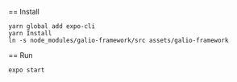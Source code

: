 == Install

```
yarn global add expo-cli
yarn Install
ln -s node_modules/galio-framework/src assets/galio-framework
```

== Run

```
expo start
```
